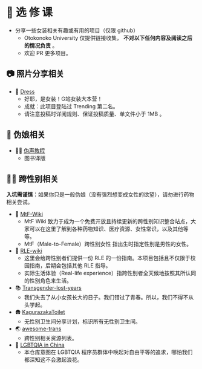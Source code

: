 # 🏫 选 修 课

- 分享一些女装相关有趣或有用的项目（仅限 github）
  - Otokonoko University 仅提供链接收集， **不对以下任何内容及阅读之后的情况负责** 。
  - 欢迎 PR 更多项目。

## 📷 照片分享相关

- 👗 [Dress](../../../../komeiji-satori/Dress)
  - 好耶，是女装！G站女装大本营！
  - 成就：此项目登陆过 Trending 第二名。
  - 请注意投稿时详阅规则、保证投稿质量、单文件小于 1MB 。

## 👠 伪娘相关

- 👩‍🎤 [伪声教程](../../../../KristallWang/Transgender-lost-years/tree/master/0005_BookTranslating/weisheng)
  - 图书译版

## 🏳️‍⚧️ 跨性别相关

**入坑需谨慎**：如果你只是一般伪娘（没有强烈想变成女性的欲望），请勿进行药物相关尝试。

- 🌸 [MtF-Wiki](../../../../mtf-wiki/MtF-Wiki)
  - MtF Wiki 致力于成为一个免费开放且持续更新的跨性别知识整合站点，大家可以在这里了解到各种药物知识、医疗资源、女性常识，以及其他等等。
  - MtF（Male-to-Female）跨性别女性 指出生时指定性别是男性的女性。
- 🏫 [RLE-wiki](../../../../mtf-wiki/RLE-wiki)
  - 这里会给跨性别者们提供一份 RLE 的一份指南。本项目包括且不仅限于校园指南，后期会包括其他 RLE 指导。
  - 实际生活体验（Real-life experience）指跨性别者全天候地按照其所认同的性别角色来生活。
- 📚 [Transgender-lost-years](../../../../KristallWang/Transgender-lost-years)
  - 我们失去了从小女孩长大的日子。我们错过了青春。所以，我们不得不从头学起。
- 🛖 [KagurazakaToilet](../../../../xfoxfu/KagurazakaToilet)
  - 无性别卫生间分享计划，标识所有无性别卫生间。
- 🌏 [awesome-trans](../../../../awesome-trans/awesome-trans)
  - 跨性别相关资源列表。
- 🌊 [LGBTQIA in China](../../../../LGBT-CN/LGBTQIA-In-China)
  - 本仓库意图在 LGBTQIA 程序员群体中唤起对自由平等的追求，哪怕我们都深知这不会激起浪花。
